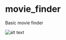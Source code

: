 # movie_finder
Basic movie finder

![alt text](https://github.com/mjm-code/movie_finder/res/template.jpg)